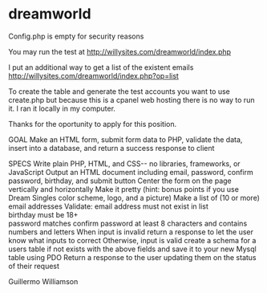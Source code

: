 # dreamworld

Config.php is empty for security reasons

You may run the test at http://willysites.com/dreamworld/index.php

I put an additional way to get a list of the existent emails http://willysites.com/dreamworld/index.php?op=list

To create the table and generate the test accounts you want to use create.php but because this is a cpanel web hosting there is no way to run it. I ran it locally in my computer.

Thanks for the oportunity to apply for this position.

GOAL
Make an HTML form, submit form data to PHP, validate the data, insert into a database, and return a success response to client

SPECS
Write plain PHP, HTML, and CSS-- no libraries, frameworks, or JavaScript
Output an HTML document including email, password, confirm password, birthday, and submit button
Center the form on the page vertically and horizontally
Make it pretty (hint: bonus points if you use Dream Singles color scheme, logo, and a picture)
Make a list of (10 or more) email addresses
Validate:
    email address must not exist in list  
    birthday must be 18+  
    password matches confirm password at least 8 characters and contains numbers and letters
When input is invalid return a response to let the user know what inputs to correct
Otherwise, input is valid create a schema for a users table if not exists with the above fields and save it to your new Mysql table using PDO
Return a response to the user updating them on the status of their request 

Guillermo Williamson
